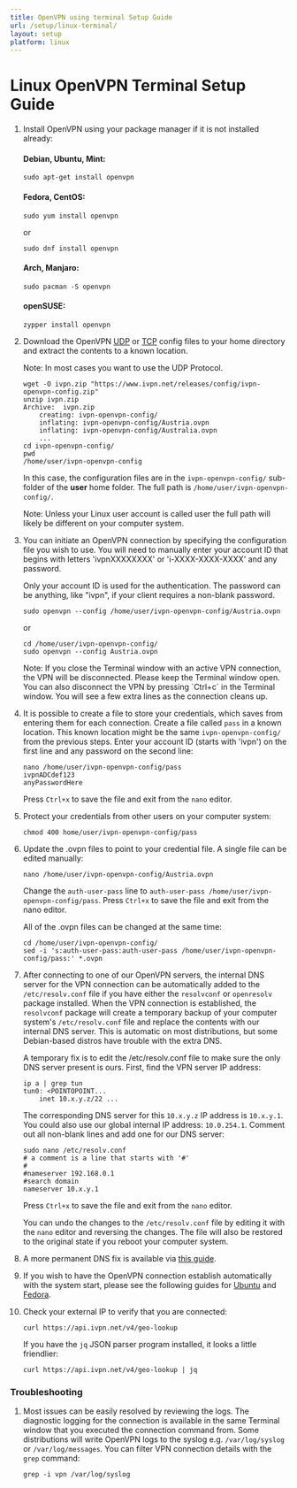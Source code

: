 ```yaml
---
title: OpenVPN using terminal Setup Guide
url: /setup/linux-terminal/
layout: setup
platform: linux
---
```

# Linux OpenVPN Terminal Setup Guide

1.  Install OpenVPN using your package manager if it is not installed already:

    #### Debian, Ubuntu, Mint:

    ```
    sudo apt-get install openvpn
    ```

    #### Fedora, CentOS:

    ```
    sudo yum install openvpn
    ```

    or

    ```
    sudo dnf install openvpn
    ```

    #### Arch, Manjaro:

    ```
    sudo pacman -S openvpn
    ```

    #### openSUSE:

    ```
    zypper install openvpn
    ```

2.  Download the OpenVPN [UDP](/releases/config/ivpn-openvpn-config.zip) or [TCP](/releases/config/ivpn-openvpn-config-tcp.zip) config files to your home directory and extract the contents to a known location. 
    <div markdown="1" class="notice notice--info">
    Note: In most cases you want to use the UDP Protocol.
    </div>


    ```
    wget -O ivpn.zip "https://www.ivpn.net/releases/config/ivpn-openvpn-config.zip"
    unzip ivpn.zip
    Archive:  ivpn.zip
        creating: ivpn-openvpn-config/
        inflating: ivpn-openvpn-config/Austria.ovpn
        inflating: ivpn-openvpn-config/Australia.ovpn
        ...
    cd ivpn-openvpn-config/
    pwd
    /home/user/ivpn-openvpn-config
    ```

    In this case, the configuration files are in the `ivpn-openvpn-config/` sub-folder of the **user** home folder. The full path is `/home/user/ivpn-openvpn-config/`.

    <div markdown="1" class="notice notice--info">
    Note: Unless your Linux user account is called user the full path will likely be different on your computer system.
    </div>
    

3.  You can initiate an OpenVPN connection by specifying the configuration file you wish to use. You will need to manually enter your account ID that begins with letters 'ivpnXXXXXXXX' or 'i-XXXX-XXXX-XXXX' and any password.
   
    <div markdown="1" class="notice notice--info">
    Only your account ID is used for the authentication. The password can be anything, like "ivpn", if your client requires a non-blank password.
    </div>

    ```
    sudo openvpn --config /home/user/ivpn-openvpn-config/Austria.ovpn
    ```

    or

    ```
    cd /home/user/ivpn-openvpn-config/
    sudo openvpn --config Austria.ovpn
    ```

    <div markdown="1" class="notice notice--info">
    Note: If you close the Terminal window with an active VPN connection, the VPN will be disconnected. Please keep the Terminal window open. You can also disconnect the VPN by pressing `Ctrl+c` in the Terminal window. You will see a few extra lines as the connection cleans up.
    </div>

4.  It is possible to create a file to store your credentials, which saves from entering them for each connection. Create a file called `pass` in a known location. This known location might be the same `ivpn-openvpn-config/` from the previous steps. Enter your account ID (starts with 'ivpn') on the first line and any password on the second line:

    ```
    nano /home/user/ivpn-openvpn-config/pass
    ivpnADCdef123
    anyPasswordHere
    ```

    Press `Ctrl+x` to save the file and exit from the `nano` editor.

5.  Protect your credentials from other users on your computer system:

    ```
    chmod 400 home/user/ivpn-openvpn-config/pass
    ```

6.  Update the .ovpn files to point to your credential file. A single file can be edited manually:

    ```
    nano /home/user/ivpn-openvpn-config/Austria.ovpn
    ```

    Change the `auth-user-pass` line to `auth-user-pass /home/user/ivpn-openvpn-config/pass`. Press `Ctrl+x` to save the file and exit from the nano editor.

    All of the .ovpn files can be changed at the same time:

    ```
    cd /home/user/ivpn-openvpn-config/
    sed -i 's:auth-user-pass:auth-user-pass /home/user/ivpn-openvpn-config/pass:' *.ovpn
    ```

7.  After connecting to one of our OpenVPN servers, the internal DNS server for the VPN connection can be automatically added to the `/etc/resolv.conf` file if you have either the `resolvconf` or `openresolv` package installed. When the VPN connection is established, the `resolvconf` package will create a temporary backup of your computer system's `/etc/resolv.conf` file and replace the contents with our internal DNS server. This is automatic on most distributions, but some Debian-based distros have trouble with the extra DNS.

    A temporary fix is to edit the /etc/resolv.conf file to make sure the only DNS server present is ours. First, find the VPN server IP address:

    ```
    ip a | grep tun
    tun0: <POINTOPOINT...
        inet 10.x.y.z/22 ...
    ```

    The corresponding DNS server for this `10.x.y.z` IP address is `10.x.y.1`. You could also use our global internal IP address: `10.0.254.1`. Comment out all non-blank lines and add one for our DNS server:

    ```
    sudo nano /etc/resolv.conf
    # a comment is a line that starts with '#'
    #
    #nameserver 192.168.0.1
    #search domain
    nameserver 10.x.y.1
    ```

    Press `Ctrl+x` to save the file and exit from the `nano` editor.

    You can undo the changes to the `/etc/resolv.conf` file by editing it with the `nano` editor and reversing the changes. The file will also be restored to the original state if you reboot your computer system.

8.  A more permanent DNS fix is available via [this guide](/knowledgebase/linux/linux-webpages-do-not-load-or-dns-leaks-when-connecting-via-networkmanager/).

9.  If you wish to have the OpenVPN connection establish automatically with the system start, please see the following guides for [Ubuntu](/knowledgebase/linux/linux-autostart-openvpn-in-systemd-ubuntu/) and [Fedora](/knowledgebase/linux/linux-autostart-openvpn-in-systemd-fedora/).

10. Check your external IP to verify that you are connected:

    ```
    curl https://api.ivpn.net/v4/geo-lookup
    ```

    If you have the `jq` JSON parser program installed, it looks a little friendlier:

    ```
    curl https://api.ivpn.net/v4/geo-lookup | jq
    ```

### Troubleshooting

1.  Most issues can be easily resolved by reviewing the logs. The diagnostic logging for the connection is available in the same Terminal window that you executed the connection command from. Some distributions will write OpenVPN logs to the syslog e.g. `/var/log/syslog` or `/var/log/messages`. You can filter VPN connection details with the `grep` command:

    ```
    grep -i vpn /var/log/syslog
    ```
